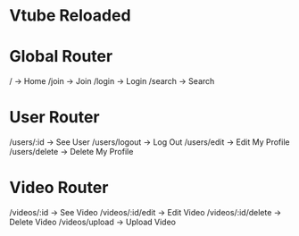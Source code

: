 # Vtube Reloaded

# Global Router
/ -> Home
/join -> Join
/login -> Login
/search -> Search

# User Router
/users/:id -> See User
/users/logout -> Log Out
/users/edit -> Edit My Profile
/users/delete -> Delete My Profile

# Video Router
/videos/:id -> See Video
/videos/:id/edit -> Edit Video
/videos/:id/delete -> Delete Video
/videos/upload -> Upload Video
